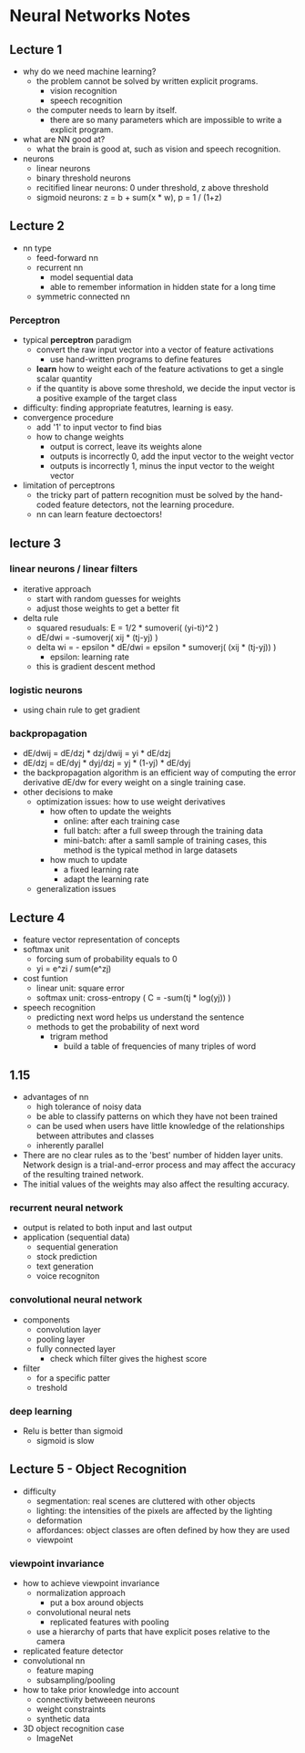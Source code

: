 Neural Networks Notes
=====================

Lecture 1
---------

+ why do we need machine learning?
    + the problem cannot be solved by written explicit programs.
        + vision recognition
        + speech recognition
    + the computer needs to learn by itself.
        + there are so many parameters which are impossible to
            write a explicit program.
+ what are NN good at?
    + what the brain is good at, such as vision and speech recognition.
+ neurons
    + linear neurons
    + binary threshold neurons
    + recitified linear neurons: 0 under threshold, z above threshold
    + sigmoid neurons: z = b + sum(x * w), p = 1 / (1+z)


Lecture 2
---------

+ nn type
    + feed-forward nn
    + recurrent nn
        + model sequential data
        + able to remember information in hidden state for a long time
    + symmetric connected nn

### Perceptron

+ typical __perceptron__ paradigm
    + convert the raw input vector into a vector of feature activations
        + use hand-written programs to define features
    + __learn__ how to weight each of the feature activations to 
        get a single scalar quantity
    + if the quantity is above some threshold, we decide the input
        vector is a positive example of the target class
+ difficulty: finding appropriate featutres, learning is easy.
+ convergence procedure
    + add '1' to input vector to find bias
    + how to change weights
        + output is correct, leave its weights alone
        + outputs is incorrectly 0, add the input vector to the weight vector
        + outputs is incorrectly 1, minus the input vector to the weight vector
+ limitation of perceptrons
    + the tricky part of pattern recognition must be solved by
        the hand-coded feature detectors, not the learning procedure.
    + nn can learn feature dectoectors!


lecture 3
---------

### linear neurons / linear filters
+ iterative approach
    + start with random guesses for weights
    + adjust those weights to get a better fit
+ delta rule
    + squared resuduals: E = 1/2 * sumoveri( (yi-ti)^2 )
    + dE/dwi = -sumoverj( xij * (tj-yj) )
    + delta wi = - epsilon * dE/dwi = epsilon * sumoverj( (xij * (tj-yj)) )
        + epsilon: learning rate
    + this is gradient descent method
    
### logistic neurons
+ using chain rule to get gradient

### backpropagation
+ dE/dwij = dE/dzj * dzj/dwij = yi * dE/dzj
+ dE/dzj = dE/dyj * dyj/dzj = yj * (1-yj) * dE/dyj
+ the backpropagation algorithm is an efficient way of computing the error
    derivative dE/dw for every weight on a single training case.
+ other decisions to make
    + optimization issues: how to use weight derivatives
        + how often to update the weights
            + online: after each training case
            + full batch: after a full sweep through the training data
            + mini-batch: after a samll sample of training cases, 
                this method is the typical method in large datasets
        + how much to update
            + a fixed learning rate
            + adapt the learning rate
    + generalization issues


Lecture 4
---------
+ feature vector representation of concepts
+ softmax unit 
    + forcing sum of probability equals to 0
    + yi = e^zi / sum(e^zj)
+ cost funtion
    + linear unit: square error
    + softmax unit: cross-entropy ( C = -sum(tj * log(yj)) )
+ speech recognition
    + predicting next word helps us understand the sentence
    + methods to get the probability of next word
        + trigram method
            + build a table of frequencies of many triples of word

1.15
----
+ advantages of nn
    + high tolerance of noisy data
    + be able to classify patterns on which they have not been trained
    + can be used when users have little knowledge of the relationships
        between attributes and classes
    + inherently parallel
+ There are no clear rules as to the 'best' number of hidden layer units.
    Network design is a trial-and-error process and may affect the
    accuracy of the resulting trained network.
+ The initial values of the weights may also affect the resulting accuracy.

### recurrent neural network
+ output is related to both input and last output
+ application (sequential data)
    + sequential generation
    + stock prediction
    + text generation
    + voice recogniton    

### convolutional neural network
+ components
    + convolution layer
    + pooling layer
    + fully connected layer
        + check which filter gives the highest score
+ filter 
    + for a specific patter
    + treshold

### deep learning
+ Relu is better than sigmoid
    + sigmoid is slow


Lecture 5 - Object Recognition
------------------------------

+ difficulty
    + segmentation: real scenes are cluttered with other objects
    + lighting: the intensities of the pixels are affected by the lighting
    + deformation
    + affordances: object classes are often defined by how they are used
    + viewpoint

### viewpoint invariance
+ how to achieve viewpoint invariance
    + normalization approach
        + put a box around objects
    + convolutional neural nets
        + replicated features with pooling
    + use a hierarchy of parts that have explicit poses relative to the camera
+ replicated feature detector
+ convolutional nn
    + feature maping
    + subsampling/pooling
+ how to take prior knowledge into account
    + connectivity betweeen neurons
    + weight constraints
    + synthetic data
+ 3D object recognition case
    + ImageNet

